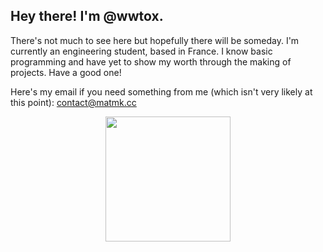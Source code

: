 ## Hey there! I'm @wwtox.

There's not much to see here but hopefully there will be someday. 
I'm currently an engineering student, based in France.
I know basic programming and have yet to show my worth through the making of projects.
Have a good one!

Here's my email if you need something from me (which isn't very likely at this point):
contact@matmk.cc

<!---
wwtox/wwtox is a ✨ special ✨ repository because its `README.md` (this file) appears on your GitHub profile.
You can click the Preview link to take a look at your changes.
--->

<div id="header" align="center">
  <img src="https://media0.giphy.com/media/bi6RQ5x3tqoSI/giphy.gif?cid=ecf05e47ltopmchnexm4x73r35ydp9cswgws0j7owgpt1v13&rid=giphy.gif&ct=g" width = 200 height = 200/>
</div>

